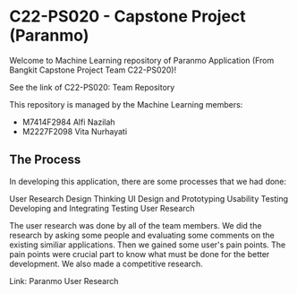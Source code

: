# C22-PS020 - Capstone Project (Paranmo)
Welcome to Machine Learning repository of Paranmo Application (From Bangkit Capstone Project Team C22-PS020)!

See the link of C22-PS020: Team Repository

This repository is managed by the Machine Learning members:

- M7414F2984 Alfi Nazilah
- M2227F2098 Vita Nurhayati

## The Process
In developing this application, there are some processes that we had done:

User Research
Design Thinking
UI Design and Prototyping
Usability Testing
Developing and Integrating
Testing
User Research

The user research was done by all of the team members. We did the research by asking some people and evaluating some comments on the existing similiar applications. Then we gained some user's pain points. The pain points were crucial part to know what must be done for the better development. We also made a competitive research.

Link: Paranmo User Research
